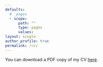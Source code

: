 ```yaml
---
defaults:
  # _pages
  - scope:
      path: ""
      type: pages
      values:
layout: single
author_profile: true
permalink: /cv/
---
```


You can download a PDF copy of my CV [here](https://www.dropbox.com/scl/fi/mv5uicdr4x4cjx7xadhg5/CV_ErickaRascon_website.pdf?rlkey=4gy1zfz5i4wi8xm5yh0msnu5o&e=1&st=e8bkui6y&dl=0).